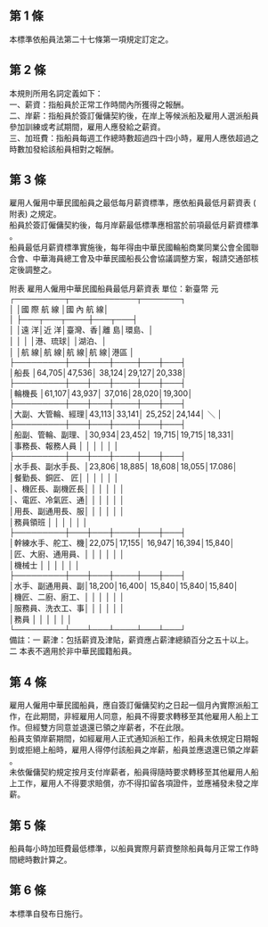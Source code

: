 第 1 條
-------
本標準依船員法第二十七條第一項規定訂定之。

第 2 條
-------
本規則所用名詞定義如下：  
一、薪資：指船員於正常工作時間內所獲得之報酬。  
二、岸薪：指船員於簽訂僱傭契約後，在岸上等候派船及雇用人選派船員  
    參加訓練或考試期間，雇用人應發給之薪資。  
三、加班費：指船員每週工作總時數超過四十四小時，雇用人應依超過之  
    時數加發給該船員相對之報酬。

第 3 條
-------
雇用人僱用中華民國船員之最低每月薪資標準，應依船員最低月薪資表 (  
附表) 之規定。  
船員於簽訂僱傭契約後，每月岸薪最低標準應相當於前項最低月薪資標準  
。  
船員最低月薪資標準實施後，每年得由中華民國輪船商業同業公會全國聯  
合會、中華海員總工會及中華民國船長公會協議調整方案，報請交通部核  
定後調整之。  
  
附表  雇用人僱用中華民國船員最低月薪資表      單位：新臺幣    元  
┌─────────┬────────────┬───────┐  
│                  │國     際     航     線 │國  內  航  線│  
│                  ├───┬───┬────┼───┬───┤  
│                  │遠  洋│近  洋│臺灣、香│離  島│環島、│  
│                  │      │      │港、琉球│      │湖泊、│  
│                  │航  線│航  線│航    線│航  線│港區  │  
├─────────┼───┼───┼────┼───┼───┤  
│船長              │64,705│47,536│  38,124│29,127│20,338│  
├─────────┼───┼───┼────┼───┼───┤  
│輪機長            │61,107│43,937│  37,016│28,020│19,300│  
├─────────┼───┼───┼────┼───┼───┤  
│大副、大管輪、經理│43,113│33,141│  25,252│24,144│  ＼  │  
├─────────┼───┼───┼────┼───┼───┤  
│船副、管輪、副理、│30,934│23,452│  19,715│19,715│18,331│  
│事務長、報務人員  │      │      │        │      │      │  
├─────────┼───┼───┼────┼───┼───┤  
│水手長、副水手長、│23,806│18,885│  18,608│18,055│17.086│  
│餐勤長、銅匠、  匠│      │      │        │      │      │  
│、機匠長、副機匠長│      │      │        │      │      │  
│、電匠、冷氣匠、通│      │      │        │      │      │  
│用長、副通用長、服│      │      │        │      │      │  
│務員領班          │      │      │        │      │      │  
├─────────┼───┼───┼────┼───┼───┤  
│幹練水手、舵工、機│22,075│17,155│  16,947│16,394│15,840│  
│匠、大廚、通用員、│      │      │        │      │      │  
│機械士            │      │      │        │      │      │  
├─────────┼───┼───┼────┼───┼───┤  
│水手、副通用員、副│18,200│16,400│  15,840│15,840│15,840│  
│機匠、二廚、廚工、│      │      │        │      │      │  
│服務員、洗衣工、事│      │      │        │      │      │  
│務員              │      │      │        │      │      │  
└─────────┴───┴───┴────┴───┴───┘  
備註：一  薪津：包括薪資及津貼，薪資應占薪津總額百分之五十以上。  
      二  本表不適用於非中華民國籍船員。

第 4 條
-------
雇用人僱用中華民國船員，應自簽訂僱傭契約之日起一個月內實際派船工  
作，在此期間，非經雇用人同意，船員不得要求轉移至其他雇用人船上工  
作。但經雙方同意並退還已領之岸薪者，不在此限。  
船員支領岸薪期間，如經雇用人正式通知派船工作，船員未依規定日期報  
到或拒絕上船時，雇用人得停付該船員之岸薪，船員並應退還已領之岸薪  
。  
未依僱傭契約規定按月支付岸薪者，船員得隨時要求轉移至其他雇用人船  
上工作，雇用人不得要求賠償，亦不得扣留各項證件，並應補發未發之岸  
薪。

第 5 條
-------
船員每小時加班費最低標準，以船員實際月薪資整除船員每月正常工作時  
間總時數計算之。

第 6 條
-------
本標準自發布日施行。

